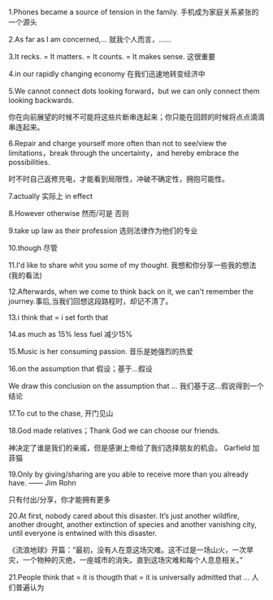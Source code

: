 

1.Phones became a source of tension in the family.  手机成为家庭关系紧张的一个源头

2.As far as I am concerned,...       就我个人而言，…… 

3.It recks. = It matters. = It counts. = It makes sense.   这很重要

4.in our rapidly changing economy 在我们迅速地转变经济中

5.We cannot connect dots looking forward，but we can only connect them looking backwards.

你在向前展望的时候不可能将这些片断串连起来；你只能在回顾的时候将点点滴滴串连起来。

6.Repair and charge yourself more often than not to see/view the limitations，break through the uncertainty，and hereby embrace the possibilities.

时不时自己返修充电，才能看到局限性，冲破不确定性，拥抱可能性。

7.actually   实际上  in effect

8.However     otherwise   然而/可是   否则

9.take up law as their profession 选则法律作为他们的专业

10.though  尽管

11.I'd like to share whit you some of my thought.  我想和你分享一些我的想法 (我的看法)

12.Afterwards, when we come to think back on it, we can't remember the journey.事后,当我们回想这段路程时，却记不清了。

13.i think that = i set forth that

14.as much as 15% less fuel  减少15%

15.Music is her consuming passion.  音乐是她强烈的热爱

16.on the assumption that 假设；基于...假设

We draw this conclusion on the assumption that ... 我们基于这...假说得到一个结论

17.To cut to the chase, 开门见山

18.God made relatives；Thank God we can choose our friends.

神决定了谁是我们的亲戚，但是感谢上帝给了我们选择朋友的机会。 Garfield 加菲猫

19.Only by giving/sharing are you able to receive more than you already have. —— Jim Rohn 

只有付出/分享，你才能拥有更多

20.At first, nobody cared about this disaster. It’s just another wildfire, another drought, another  extinction of species and another vanishing city, until everyone is entwined with this disaster.

《流浪地球》开篇：“最初，没有人在意这场灾难。这不过是一场山火，一次旱灾，一个物种的灭绝，一座城市的消失。直到这场灾难和每个人息息相关。”

21.People think that  = it is thougth that = it is universally admitted that ...  人们普遍认为